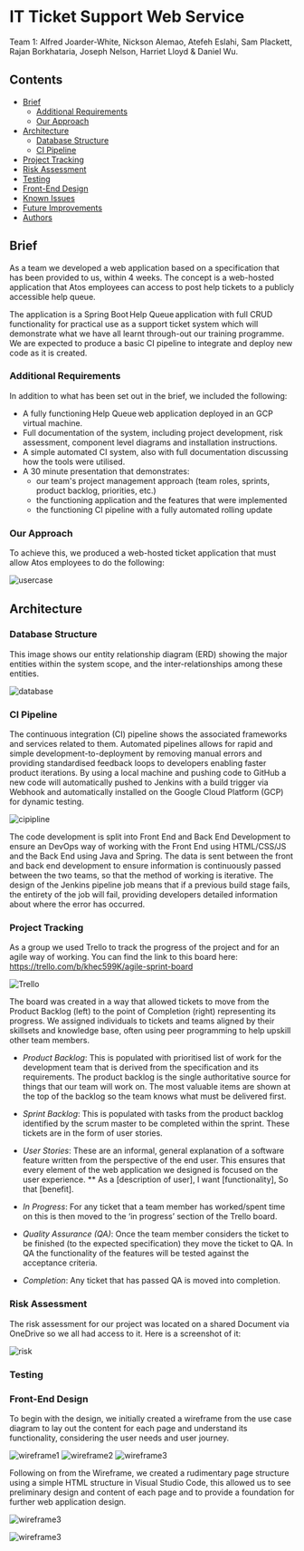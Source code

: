 ﻿# IT Ticket Support Web Service
 
 Team 1: Alfred Joarder-White, Nickson Alemao, Atefeh Eslahi, Sam Plackett, Rajan Borkhataria, Joseph Nelson, Harriet Lloyd & Daniel Wu.


## Contents
* [Brief](#brief)
   * [Additional Requirements](#additional-requirements)
   * [Our Approach](#our-approach)
* [Architecture](#architecture)
   * [Database Structure](#database-structure)
   * [CI Pipeline](#ci-pipeline)
* [Project Tracking](#project-tracking)
* [Risk Assessment](#risk-assessment)
* [Testing](#testing)
* [Front-End Design](#front-end-design)
* [Known Issues](#known-issues)
* [Future Improvements](#future-improvements)
* [Authors](#authors)


## Brief
As a team we developed a web application based on a specification that has been provided to us, within 4 weeks. The concept is a web-hosted application that Atos employees can access to post help tickets to a publicly accessible help queue.

The application is a Spring Boot Help Queue application with full CRUD functionality for practical use as a support ticket system which will demonstrate what we have all learnt through-out our training programme. We are expected to produce a basic CI pipeline to integrate and deploy new code as it is created. 

### Additional Requirements
In addition to what has been set out in the brief, we included the following: 
* A fully functioning Help Queue web application deployed in an GCP virtual machine.
* Full documentation of the system, including project development, risk assessment, component level diagrams and installation instructions.
* A simple automated CI system, also with full documentation discussing how the tools were utilised.
* A 30 minute presentation that demonstrates:
   * our team's project management approach (team roles, sprints, product backlog, priorities, etc.)
   * the functioning application and the features that were implemented
   * the functioning CI pipeline with a fully automated rolling update   


### Our Approach
To achieve this, we produced a web-hosted ticket application that must allow Atos employees to do the following:

![usercase](images/usecasediagramv.PNG)


## Architecture
### Database Structure
This image shows our entity relationship diagram (ERD) showing the major entities within the system scope, and the inter-relationships among these entities. 

![database](images/erdv2.PNG)


### CI Pipeline

The continuous integration (CI) pipeline shows the associated frameworks and services related to them. Automated pipelines allows for rapid and simple development-to-deployment by removing manual errors and providing standardised feedback loops to developers enabling faster product iterations.
By using a local machine and pushing code to GitHub a new code will automatically pushed to Jenkins with a build trigger via Webhook and automatically installed on the Google Cloud Platform (GCP) for dynamic testing. 

![cipipline](images/Ci+pipeline.PNG)


The code development is split into Front End and Back End Development to ensure an DevOps way of working with the Front End using HTML/CSS/JS and the Back End using Java and Spring. The data is sent between the front and back end development to ensure information is continuously passed between the two teams, so that the method of working is iterative. 
The design of the Jenkins pipeline job means that if a previous build stage fails, the entirety of the job will fail, providing developers detailed information about where the error has occurred.


### Project Tracking
As a group we used Trello to track the progress of the project and for an agile way of working.
You can find the link to this board here: https://trello.com/b/khec599K/agile-sprint-board 

![Trello](images/Trello.PNG)

The board was created in a way that allowed tickets to move from the Product Backlog (left) to the point of Completion (right) representing its progress. We assigned individuals to tickets and teams aligned by their skillsets and knowledge base, often using peer programming to help upskill other team members.

*	*Product Backlog*: This is populated with prioritised list of work for the development team that is derived from the specification and its requirements. The product backlog is the single authoritative source for things that our team will work on. The most valuable items are shown at the top of the backlog so the team knows what must be delivered first.

*	*Sprint Backlog*: This is populated with tasks from the product backlog identified by the scrum master to be completed within the sprint. These tickets are in the form of user stories.

*	*User Stories*: These are an informal, general explanation of a software feature written from the perspective of the end user. This ensures that every element of the web application we designed is focused on the user experience.
 ** As a [description of user], I want [functionality], So that [benefit].
 
*	*In Progress*: For any ticket that a team member has worked/spent time on this is then moved to the ‘in progress’ section of the Trello board.

*	*Quality Assurance (QA)*: Once the team member considers the ticket to be finished (to the expected specification) they move the ticket to QA. In QA the functionality of the features will be tested against the acceptance criteria.

*	*Completion*: Any ticket that has passed QA is moved into completion.

### Risk Assessment

The risk assessment for our project was located on a shared Document via OneDrive so we all had access to it.
Here is a screenshot of it:

![risk](images/riskassessment.png)

### Testing

### Front-End Design
To begin with the design, we initially created a wireframe from the use case diagram to lay out the content for each page and understand its functionality, considering the user needs and user journey.


![wireframe1](images/wireframe1.png)
![wireframe2](images/wireframe2.png)
![wireframe3](images/wireframe3.png)

Following on from the Wireframe, we created a rudimentary page structure using a simple HTML structure in Visual Studio Code, this allowed us to see preliminary design and content of each page and to provide a foundation for further web application design.

![wireframe3](helplpage1.JPG)

![wireframe3](helplpage2.JPG)









































